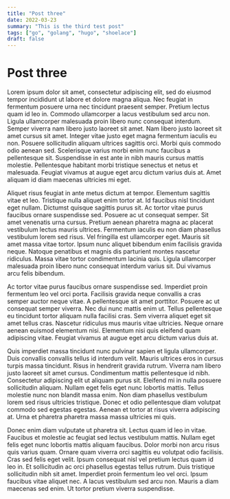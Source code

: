 ```yaml
---
title: "Post three"
date: 2022-03-23
summary: "This is the third test post"
tags: ["go", "golang", "hugo", "shoelace"]
draft: false
---
```


# Post three

Lorem ipsum dolor sit amet, consectetur adipiscing elit, sed do eiusmod tempor incididunt ut labore et dolore magna aliqua. Nec feugiat in fermentum posuere urna nec tincidunt praesent semper. Pretium lectus quam id leo in. Commodo ullamcorper a lacus vestibulum sed arcu non. Ligula ullamcorper malesuada proin libero nunc consequat interdum. Semper viverra nam libero justo laoreet sit amet. Nam libero justo laoreet sit amet cursus sit amet. Integer vitae justo eget magna fermentum iaculis eu non. Posuere sollicitudin aliquam ultrices sagittis orci. Morbi quis commodo odio aenean sed. Scelerisque varius morbi enim nunc faucibus a pellentesque sit. Suspendisse in est ante in nibh mauris cursus mattis molestie. Pellentesque habitant morbi tristique senectus et netus et malesuada. Feugiat vivamus at augue eget arcu dictum varius duis at. Amet aliquam id diam maecenas ultricies mi eget.

Aliquet risus feugiat in ante metus dictum at tempor. Elementum sagittis vitae et leo. Tristique nulla aliquet enim tortor at. Id faucibus nisl tincidunt eget nullam. Dictumst quisque sagittis purus sit. Ac tortor vitae purus faucibus ornare suspendisse sed. Posuere ac ut consequat semper. Sit amet venenatis urna cursus. Pretium aenean pharetra magna ac placerat vestibulum lectus mauris ultrices. Fermentum iaculis eu non diam phasellus vestibulum lorem sed risus. Vel fringilla est ullamcorper eget. Mauris sit amet massa vitae tortor. Ipsum nunc aliquet bibendum enim facilisis gravida neque. Natoque penatibus et magnis dis parturient montes nascetur ridiculus. Massa vitae tortor condimentum lacinia quis. Ligula ullamcorper malesuada proin libero nunc consequat interdum varius sit. Dui vivamus arcu felis bibendum.

Ac tortor vitae purus faucibus ornare suspendisse sed. Imperdiet proin fermentum leo vel orci porta. Facilisis gravida neque convallis a cras semper auctor neque vitae. A pellentesque sit amet porttitor. Posuere ac ut consequat semper viverra. Nec dui nunc mattis enim ut. Tellus pellentesque eu tincidunt tortor aliquam nulla facilisi cras. Sem viverra aliquet eget sit amet tellus cras. Nascetur ridiculus mus mauris vitae ultricies. Neque ornare aenean euismod elementum nisi. Elementum nisi quis eleifend quam adipiscing vitae. Feugiat vivamus at augue eget arcu dictum varius duis at.

Quis imperdiet massa tincidunt nunc pulvinar sapien et ligula ullamcorper. Duis convallis convallis tellus id interdum velit. Mauris ultrices eros in cursus turpis massa tincidunt. Risus in hendrerit gravida rutrum. Viverra nam libero justo laoreet sit amet cursus. Condimentum mattis pellentesque id nibh. Consectetur adipiscing elit ut aliquam purus sit. Eleifend mi in nulla posuere sollicitudin aliquam. Nullam eget felis eget nunc lobortis mattis. Tellus molestie nunc non blandit massa enim. Non diam phasellus vestibulum lorem sed risus ultricies tristique. Donec et odio pellentesque diam volutpat commodo sed egestas egestas. Aenean et tortor at risus viverra adipiscing at. Urna et pharetra pharetra massa massa ultricies mi quis.

Donec enim diam vulputate ut pharetra sit. Lectus quam id leo in vitae. Faucibus et molestie ac feugiat sed lectus vestibulum mattis. Nullam eget felis eget nunc lobortis mattis aliquam faucibus. Dolor morbi non arcu risus quis varius quam. Ornare quam viverra orci sagittis eu volutpat odio facilisis. Cras sed felis eget velit. Ipsum consequat nisl vel pretium lectus quam id leo in. Et sollicitudin ac orci phasellus egestas tellus rutrum. Duis tristique sollicitudin nibh sit amet. Imperdiet proin fermentum leo vel orci. Ipsum faucibus vitae aliquet nec. A lacus vestibulum sed arcu non. Mauris a diam maecenas sed enim. Ut tortor pretium viverra suspendisse.